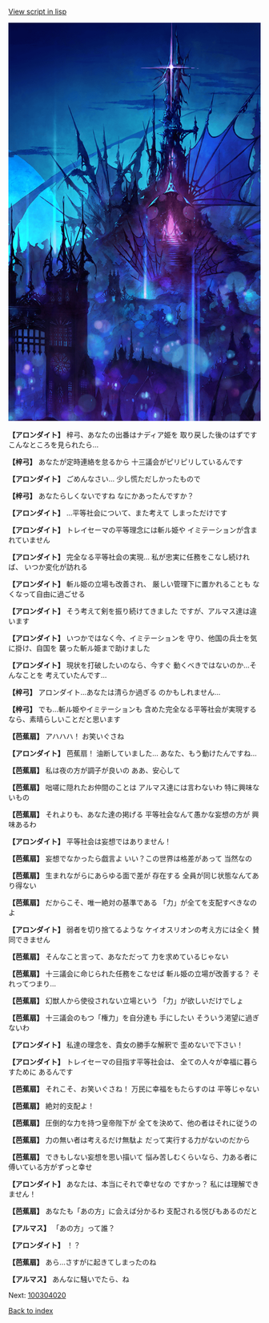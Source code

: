 [View script in lisp](../scripts/100304010.txt)

![300_devil_night01.png](../images/backgrounds/300_devil_night01.png)

**【アロンダイト】**
梓弓、あなたの出番はナディア姫を
取り戻した後のはずです
こんなところを見られたら…

**【梓弓】**
あなたが定時連絡を怠るから
十三議会がピリピリしているんです

**【アロンダイト】**
ごめんなさい…
少し慌ただしかったもので

**【梓弓】**
あなたらしくないですね
なにかあったんですか？

**【アロンダイト】**
…平等社会について、また考えて
しまっただけです

**【アロンダイト】**
トレイセーマの平等理念には斬ル姫や
イミテーションが含まれていません

**【アロンダイト】**
完全なる平等社会の実現…
私が忠実に任務をこなし続ければ、
いつか変化が訪れる

**【アロンダイト】**
斬ル姫の立場も改善され、
厳しい管理下に置かれることも
なくなって自由に過ごせる

**【アロンダイト】**
そう考えて剣を振り続けてきました
ですが、アルマス達は違います

**【アロンダイト】**
いつかではなく今、イミテーションを
守り、他国の兵士を気に掛け、自国を
襲った斬ル姫まで助けました

**【アロンダイト】**
現状を打破したいのなら、今すぐ
動くべきではないのか…そんなことを
考えていたんです…

**【梓弓】**
アロンダイト…あなたは清らか過ぎる
のかもしれません…

**【梓弓】**
でも…斬ル姫やイミテーションも
含めた完全なる平等社会が実現する
なら、素晴らしいことだと思います

**【芭蕉扇】**
アハハハ！
お笑いぐさね

**【アロンダイト】**
芭蕉扇！
油断していました…
あなた、もう動けたんですね…

**【芭蕉扇】**
私は夜の方が調子が良いの
ああ、安心して

**【芭蕉扇】**
咄嗟に隠れたお仲間のことは
アルマス達には言わないわ
特に興味ないもの

**【芭蕉扇】**
それよりも、あなた達の掲げる
平等社会なんて愚かな妄想の方が
興味あるわ

**【アロンダイト】**
平等社会は妄想ではありません！

**【芭蕉扇】**
妄想でなかったら戯言よ
いい？この世界は格差があって
当然なの

**【芭蕉扇】**
生まれながらにあらゆる面で差が
存在する
全員が同じ状態なんてあり得ない

**【芭蕉扇】**
だからこそ、唯一絶対の基準である
「力」が全てを支配すべきなのよ

**【アロンダイト】**
弱者を切り捨てるような
ケイオスリオンの考え方には全く
賛同できません

**【芭蕉扇】**
そんなこと言って、あなただって
力を求めているじゃない

**【芭蕉扇】**
十三議会に命じられた任務をこなせば
斬ル姫の立場が改善する？
それってつまり…

**【芭蕉扇】**
幻獣人から使役されない立場という
「力」が欲しいだけでしょ

**【芭蕉扇】**
十三議会のもつ「権力」を自分達も
手にしたい
そういう渇望に過ぎないわ

**【アロンダイト】**
私達の理念を、貴女の勝手な解釈で
歪めないで下さい！

**【アロンダイト】**
トレイセーマの目指す平等社会は、
全ての人々が幸福に暮らすために
あるんです

**【芭蕉扇】**
それこそ、お笑いぐさね！
万民に幸福をもたらすのは
平等じゃない

**【芭蕉扇】**
絶対的支配よ！

**【芭蕉扇】**
圧倒的な力を持つ皇帝陛下が
全てを決めて、他の者はそれに従うの

**【芭蕉扇】**
力の無い者は考えるだけ無駄よ
だって実行する力がないのだから

**【芭蕉扇】**
できもしない妄想を思い描いて
悩み苦しむくらいなら、力ある者に
傅いている方がずっと幸せ

**【アロンダイト】**
あなたは、本当にそれで幸せなの
ですかっ？
私には理解できません！

**【芭蕉扇】**
あなたも「あの方」に会えば分かるわ
支配される悦びもあるのだと

**【アルマス】**
「あの方」って誰？

**【アロンダイト】**
！？

**【芭蕉扇】**
あら…さすがに起きてしまったのね

**【アルマス】**
あんなに騒いでたら、ね


Next: [100304020](100304020.md)

[Back to index](index.md)
